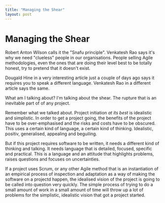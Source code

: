 ```yaml
---
title: "Managing the Shear"
layout: post 
---
```


# Managing the Shear

Robert Anton Wilson calls it the "Snafu principle". Venkatesh Rao says it's why we need "clueless" people in our organisations. People selling Agile methodologies, even the ones that are doing their level best to be totally honest, try to pretend that it doesn't exist.

Dougald Hine in a very interesting article just a couple of days ago says it requires you to speak a different language. Venkatesh Rao in a different article says the same.

What am I talking about? I'm talking about the shear. The rupture that is an inevitable part of of any project.

Remember what we talked about.  Project initiation *at its best* is idealistic and simplistic. In order to get a project going, the benefits of the project have to be over-emphasised and the risks and costs have to be obscured. This uses a certain kind of language, a certain kind of thinking. Idealistic, positiv, generalised, appealing and beguiling.

But if this project requires software to be written, it needs a different kind of thinking and talking. It needs language that is detailed, focused, specific and practical. This is a language and an attitude that highlights problems, raises questions and focuses on uncertainties.

If a project uses Scrum, or any other Agile method that is an instantiation of an empirical process of inspection and adaptation as a way of making the software on a projectd happen, the idealised vision of the project is going to be called into question very quickly. The simple process of trying to do a small amount of work in a small amount of time will throw up a lot of problems for the simplistic, idealistic vision that got a project started.
